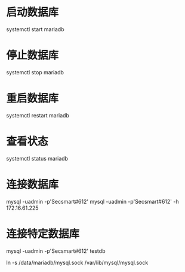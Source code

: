 # 启动数据库
systemctl start mariadb

# 停止数据库
systemctl stop mariadb

# 重启数据库
systemctl restart mariadb

# 查看状态
systemctl status mariadb

# 连接数据库
mysql -uadmin -p'Secsmart#612'
mysql -uadmin -p'Secsmart#612' -h 172.16.61.225

# 连接特定数据库
mysql -uadmin -p'Secsmart#612' testdb

ln -s  /data/mariadb/mysql.sock /var/lib/mysql/mysql.sock